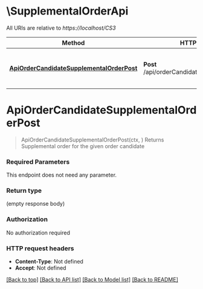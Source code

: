 # \SupplementalOrderApi

All URIs are relative to *https://localhost/CS3*

Method | HTTP request | Description
------------- | ------------- | -------------
[**ApiOrderCandidateSupplementalOrderPost**](SupplementalOrderApi.md#ApiOrderCandidateSupplementalOrderPost) | **Post** /api/orderCandidate/supplementalOrder | Returns Supplemental order for the given order candidate


# **ApiOrderCandidateSupplementalOrderPost**
> ApiOrderCandidateSupplementalOrderPost(ctx, )
Returns Supplemental order for the given order candidate

### Required Parameters
This endpoint does not need any parameter.

### Return type

 (empty response body)

### Authorization

No authorization required

### HTTP request headers

 - **Content-Type**: Not defined
 - **Accept**: Not defined

[[Back to top]](#) [[Back to API list]](../README.md#documentation-for-api-endpoints) [[Back to Model list]](../README.md#documentation-for-models) [[Back to README]](../README.md)


